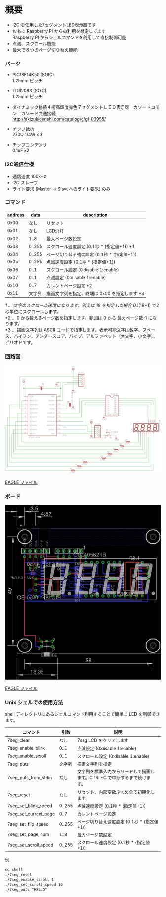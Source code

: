 概要
====

- I2C を使用した7セグメントLED表示器です
- おもに Raspberry PI からの利用を想定してます  
 Raspberry PI からシェルコマンドを利用して直接制御可能
- 点滅、スクロール機能
- 最大で８つのページ切り替え機能


### パーツ

- PIC18F14K50 (SOIC)  
 1.25mm ピッチ

- TD62083 (SOIC)  
 1.25mm ピッチ

- ダイナミック接続４桁高輝度赤色７セグメントＬＥＤ表示器　カソードコモン　カソード共通接続  
 http://akizukidenshi.com/catalog/g/gI-03955/

- チップ抵抗  
 270Ω  1/4W x 8  

- チップコンデンサ  
 0.1uF  x2


### I2C通信仕様

- 通信速度 100kHz
- I2C スレーブ
- ライト要求 (Master -> Slaveへのライト要求) のみ

### コマンド

| address | data   | description |
|---------|--------|-------------|
| 0x00    | なし   | リセット    |
| 0x01    | なし   | LCD消灯     |
| 0x02    | 1..8   | 最大ページ数設定  |
| 0x03    | 0..255 | スクロール速度設定 (0.1秒 * (指定値+1)) *1  |
| 0x04    | 0..255 | ページ切り替え速度設定 (0.1秒 * (指定値+1))  |
| 0x05    | 0..255 | 点滅速度設定 (0.1秒 * (指定値+1))  |
| 0x06    | 0..1   | スクロール設定 (0:disable 1:enable)|
| 0x07    | 0..1   | 点滅設定 (0:disable 1:enable) |
| 0x10    | 0..7   | カレントページ設定 *2 |
| 0x11    | 文字列 | 描画文字列を指定、終端は 0x00 を指定します *3 |

*1 ... 文字のスクロール速度になります。例えば 19 を指定した場合 0.1*(19+1) で2秒単位にスクロールします。  
*2 ... 0 から数えるページ数を指定します。範囲は 0 から 最大ページ数-1 になります。  
*3 ... 描画文字列は ASCII コードで指定します。表示可能文字は数字、スペース、ハイフン、アンダースコア、パイプ、アルファベット（大文字、小文字）、ピリオドです。  


### 回路図

![回路図](./doc/eagle/i2c-7segled-SOIC-schematic.png)

[EAGLE ファイル](./doc/eagle/i2c-7segled-SOIC.sch)

### ボード

![ボード](./doc/eagle/i2c-7segled-SOIC-board.png)

[EAGLE ファイル](./doc/eagle/i2c-7segled-SOIC.brd)

### Unix シェルでの使用方法

shell ディレクトリにあるシェルコマンド利用することで簡単に LED を制御できます。

|コマンド              |引数  |説明                   |
|----------------------|------|-----------------------|
|7seg_clear            |なし  |7seg LCD をクリアします|
|7seg_enable_blink     |0..1  |点滅設定 (0:disable 1:enable)|
|7seg_enable_scroll    |0..1  |スクロール設定 (0:disable 1:enable)|
|7seg_puts             |文字列|描画文字列を指定|
|7seg_puts_from_stdin  |なし  |文字列を標準入力からリードして描画します。CTRL-C で中断するまで続けます。|
|7seg_reset            |なし  |リセット、内部変数ふくめ全て初期化します|
|7seg_set_blink_speed  |0..255| 点滅速度設定 (0.1秒 * (指定値+1))  |
|7seg_set_current_page |0..7  | カレントページ設定 |
|7seg_set_flip_speed   |0..255| ページ切り替え速度設定 (0.1秒 * (指定値+1))  |
|7seg_set_page_num     |1..8  | 最大ページ数設定  |
|7seg_set_scroll_speed |0..255| スクロール速度設定 (0.1秒 * (指定値+1))  |


例
```````````````````
cd shell
./7seg_reset
./7seg_enable_scroll 1
./7seg_set_scroll_speed 10
./7seg_puts "HELLO"
```````````````````
